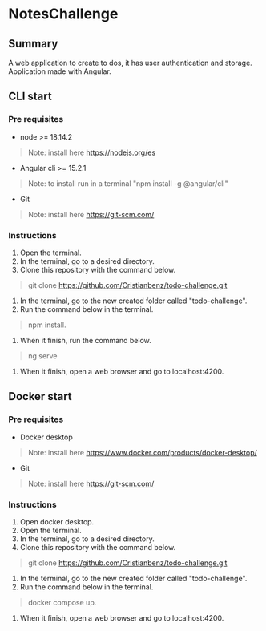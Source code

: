 # NotesChallenge

## Summary
 
 A web application to create to dos, it has user authentication and storage. Application made with Angular.

## CLI start

### Pre requisites

- node >= 18.14.2
> Note: install here https://nodejs.org/es
- Angular cli >= 15.2.1
> Note: to install run in a terminal "npm install -g @angular/cli"
- Git
> Note: install here https://git-scm.com/

### Instructions

1. Open the terminal.
1. In the terminal, go to a desired directory.
1. Clone this repository with the command below.
> git clone https://github.com/Cristianbenz/todo-challenge.git
1. In the terminal, go to the new created folder called "todo-challenge".
1. Run the command below in the terminal.
 > npm install.
1. When it finish, run the command below.
 > ng serve
1. When it finish, open a web browser and go to localhost:4200.

## Docker start

### Pre requisites

- Docker desktop
> Note: install here https://www.docker.com/products/docker-desktop/
- Git
> Note: install here https://git-scm.com/

### Instructions

1. Open docker desktop.
1. Open the terminal.
1. In the terminal, go to a desired directory.
1. Clone this repository with the command below.
> git clone https://github.com/Cristianbenz/todo-challenge.git
1. In the terminal, go to the new created folder called "todo-challenge".
1. Run the command below in the terminal.
 > docker compose up.
1. When it finish, open a web browser and go to localhost:4200.